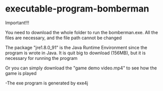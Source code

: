 # executable-program-bomberman

Important!!!

You need to download the whole folder to run the bomberman.exe. All the files are necessary, and the file path cannot be changed

The package "jre1.8.0_91" is the Java Runtime Environment since the program is wrote in Java. It is quit big to download (156MB), but it is necessary for running the program

Or you can simply download the "game demo video.mp4" to see how the game is played

-The exe program is generated by exe4j



